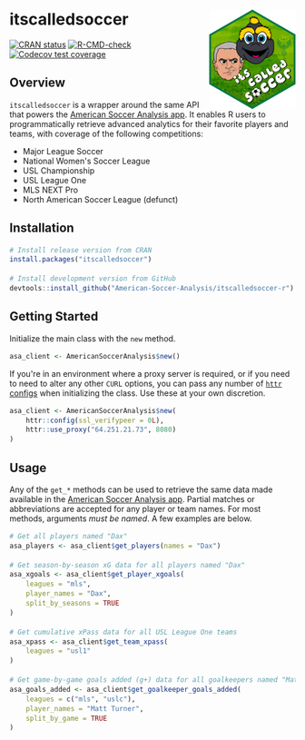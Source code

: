 # itscalledsoccer <img src="man/figures/logo.png" align="right" height="175" style="height: 175px;"/>

<!-- badges: start -->
[![CRAN status](https://www.r-pkg.org/badges/version/itscalledsoccer)](https://CRAN.R-project.org/package=itscalledsoccer)
[![R-CMD-check](https://github.com/American-Soccer-Analysis/itscalledsoccer-r/workflows/R-CMD-check/badge.svg)](https://github.com/American-Soccer-Analysis/itscalledsoccer-r/actions)
[![Codecov test coverage](https://codecov.io/gh/American-Soccer-Analysis/itscalledsoccer-r/branch/main/graph/badge.svg?token=TNXUHQDSC9)](https://app.codecov.io/gh/American-Soccer-Analysis/itscalledsoccer-r?branch=main)
<!-- badges: end -->

## Overview

`itscalledsoccer` is a wrapper around the same API that powers the [American Soccer Analysis app](https://app.americansocceranalysis.com/). It enables R users to programmatically retrieve advanced analytics for their favorite players and teams, with coverage of the following competitions: 

- Major League Soccer
- National Women's Soccer League
- USL Championship
- USL League One
- MLS NEXT Pro
- North American Soccer League (defunct)

## Installation

```r
# Install release version from CRAN
install.packages("itscalledsoccer")

# Install development version from GitHub
devtools::install_github("American-Soccer-Analysis/itscalledsoccer-r")
```

## Getting Started

Initialize the main class with the `new` method.

```r
asa_client <- AmericanSoccerAnalysis$new()
```

If you're in an environment where a proxy server is required, or if you need to need to alter any other `CURL` options, you can pass any number of [`httr` configs](https://www.rdocumentation.org/packages/httr/versions/1.4.2/topics/config) when initializing the class. Use these at your own discretion.

```r
asa_client <- AmericanSoccerAnalysis$new(
    httr::config(ssl_verifypeer = 0L),
    httr::use_proxy("64.251.21.73", 8080)
)
```

## Usage

Any of the `get_*` methods can be used to retrieve the same data made available in the [American Soccer Analysis app](https://app.americansocceranalysis.com/). Partial matches or abbreviations are accepted for any player or team names. For most methods, arguments _must be named_. A few examples are below.

```r
# Get all players named "Dax"
asa_players <- asa_client$get_players(names = "Dax")

# Get season-by-season xG data for all players named "Dax"
asa_xgoals <- asa_client$get_player_xgoals(
    leagues = "mls",
    player_names = "Dax",
    split_by_seasons = TRUE
)

# Get cumulative xPass data for all USL League One teams
asa_xpass <- asa_client$get_team_xpass(
    leagues = "usl1"
)

# Get game-by-game goals added (g+) data for all goalkeepers named "Matt Turner"
asa_goals_added <- asa_client$get_goalkeeper_goals_added(
    leagues = c("mls", "uslc"),
    player_names = "Matt Turner",
    split_by_game = TRUE
)
```
